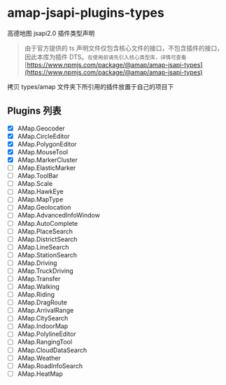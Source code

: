 # amap-jsapi-plugins-types

高德地图 jsapi2.0 插件类型声明

> 由于官方提供的 ts 声明文件仅包含核心文件的接口，不包含插件的接口，因此本库为插件 DTS。`在使用前请先引入核心类型库，详情可查看`[https://www.npmjs.com/package/@amap/amap-jsapi-types](https://www.npmjs.com/package/@amap/amap-jsapi-types)

拷贝 types/amap 文件夹下所引用的插件放置于自己的项目下

## Plugins 列表

- [x] AMap.Geocoder
- [x] AMap.CircleEditor
- [x] AMap.PolygonEditor
- [x] AMap.MouseTool
- [x] AMap.MarkerCluster
- [ ] AMap.ElasticMarker
- [ ] AMap.ToolBar
- [ ] AMap.Scale
- [ ] AMap.HawkEye
- [ ] AMap.MapType
- [ ] AMap.Geolocation
- [ ] AMap.AdvancedInfoWindow
- [ ] AMap.AutoComplete
- [ ] AMap.PlaceSearch
- [ ] AMap.DistrictSearch
- [ ] AMap.LineSearch
- [ ] AMap.StationSearch
- [ ] AMap.Driving
- [ ] AMap.TruckDriving
- [ ] AMap.Transfer
- [ ] AMap.Walking
- [ ] AMap.Riding
- [ ] AMap.DragRoute
- [ ] AMap.ArrivalRange
- [ ] AMap.CitySearch
- [ ] AMap.IndoorMap
- [ ] AMap.PolylineEditor
- [ ] AMap.RangingTool
- [ ] AMap.CloudDataSearch
- [ ] AMap.Weather
- [ ] AMap.RoadInfoSearch
- [ ] AMap.HeatMap
